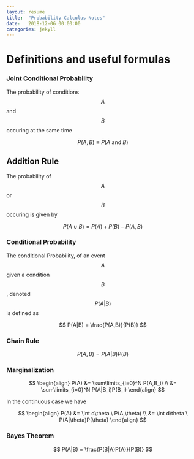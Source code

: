 ```yaml
---
layout: resume
title:  "Probability Calculus Notes"
date:   2018-12-06 00:00:00
categories: jekyll
---
```



# Definitions and useful formulas

### Joint Conditional Probability
The probability of conditions $$A$$ and $$B$$ occuring at the same time

$$
P(A,B) \equiv P(A \text{ and } B)
$$

## Addition Rule

The probability of $$A$$ or $$B$$ occuring is given by

$$
P(A \cup B) = P(A)+P(B)-P(A,B)
$$

### Conditional Probability
The conditional Probability, of an event $$A$$ given a condition $$B$$, denoted $$P(A|B)$$ is defined as

$$
P(A|B) = \frac{P(A,B)}{P(B)}
$$


### Chain Rule

$$
P(A,B) = P(A|B) P(B) 
$$

### Marginalization

$$
\begin{align}
P(A) &= \sum\limits_{i=0}^N P(A,B_i) \\
     &= \sum\limits_{i=0}^N P(A|B_i)P(B_i)
\end{align}
$$

In the continuous case we have

$$
\begin{align}
P(A) &= \int d\theta \ P(A,\theta) \\
 &= \int d\theta \ P(A|\theta)P(\theta)
\end{align}
$$


### Bayes Theorem

$$
P(A|B) = \frac{P(B|A)P(A)}{P(B)}
$$
